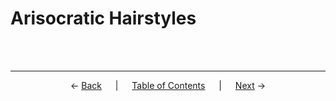 # Arisocratic Hairstyles



<br><br>

---
<p align="center">
← <a href="emperor-hairstyles/physical-representations-of-emperors.md">Back</a> &emsp; | &emsp; <a href="readme.md">Table of Contents</a> &emsp; | &emsp; <a href="aristocratic-hairstyles/male-aristocratic-hairstyles.md">Next</a> →
</p>